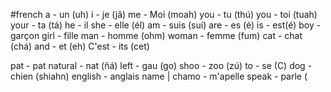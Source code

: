 #french
a - un (uh)
i - je (jã)
me - Moi (moah)
you - tu (thú)
you - toi (tuah)
your - ta (tá)
he - il 
she - elle (él)
am - suis (suí)
are - es (é)
is - est(é)
boy - garçon
girl - fille
man - homme (ohm)
woman - femme (fum)
cat - chat (chá)
and - et (eh)
C'est - its (cet)


pat - pat 
natural - nat (ñá)
left - gau (go)
shoo - zoo (zú)
to - se (C)
dog - chien (shiahn)
english - anglais
name | chamo - m'apelle
speak - parle (